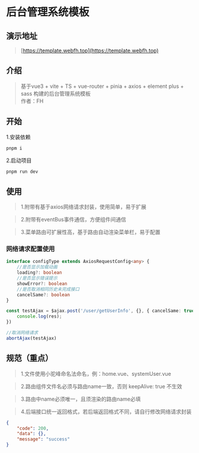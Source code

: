 # 后台管理系统模板

## 演示地址
> [https://template.webfh.top](https://template.webfh.top)

## 介绍
> 基于vue3 + vite + TS + vue-router + pinia + axios + element plus + sass 构建的后台管理系统模板  
> 作者：FH

## 开始
1.安装依赖
```sh
pnpm i 
```

2.启动项目
```sh
pnpm run dev
```

## 使用

> 1.附带有基于axios网络请求封装，使用简单，易于扩展  

> 2.附带有eventBus事件通信，方便组件间通信

> 3.菜单路由可扩展性高，基于路由自动渲染菜单栏，易于配置

### 网络请求配置使用

```ts
interface configType extends AxiosRequestConfig<any> {
    //是否显示加载动画
    loading?: boolean
    //是否显示错误提示
    showError?: boolean
    //是否取消相同历史未完成接口
    cancelSame?: boolean
}

const testAjax = $ajax.post('/user/getUserInfo', {}, { cancelSame: true, showError: true }).then(res => {
    console.log(res);
})

//取消网络请求
abortAjax(testAjax)
```

## 规范（重点）

> 1.文件使用小驼峰命名法命名，例：home.vue、systemUser.vue

> 2.路由组件文件名必须与路由name一致，否则 keepAlive: true 不生效

> 3.路由中name必须唯一，且须渲染的路由name必填

> 4.后端接口统一返回格式，若后端返回格式不同，请自行修改网络请求封装

```json
{
    "code": 200,
    "data": {},
    "message": "success"
}
```